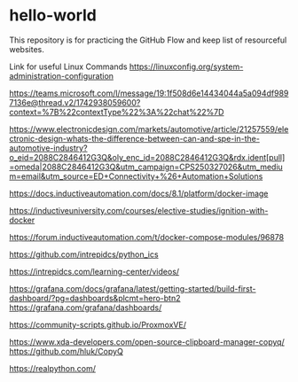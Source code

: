 # hello-world
This repository is for practicing the GitHub Flow and keep list of resourceful websites.

Link for useful Linux Commands
https://linuxconfig.org/system-administration-configuration


https://teams.microsoft.com/l/message/19:1f508d6e14434044a5a094df9897136e@thread.v2/1742938059600?context=%7B%22contextType%22%3A%22chat%22%7D

https://www.electronicdesign.com/markets/automotive/article/21257559/electronic-design-whats-the-difference-between-can-and-spe-in-the-automotive-industry?o_eid=2088C2846412G3Q&oly_enc_id=2088C2846412G3Q&rdx.ident[pull]=omeda|2088C2846412G3Q&utm_campaign=CPS250327026&utm_medium=email&utm_source=ED+Connectivity+%26+Automation+Solutions

https://docs.inductiveautomation.com/docs/8.1/platform/docker-image

https://inductiveuniversity.com/courses/elective-studies/ignition-with-docker

https://forum.inductiveautomation.com/t/docker-compose-modules/96878

https://github.com/intrepidcs/python_ics

https://intrepidcs.com/learning-center/videos/

https://grafana.com/docs/grafana/latest/getting-started/build-first-dashboard/?pg=dashboards&plcmt=hero-btn2
https://grafana.com/grafana/dashboards/

https://community-scripts.github.io/ProxmoxVE/

https://www.xda-developers.com/open-source-clipboard-manager-copyq/
https://github.com/hluk/CopyQ

https://realpython.com/
